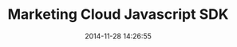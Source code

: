 ---
layout: post
title:  "Marketing Cloud Javascript SDK"
date:   2014-11-28 14:26:55
tags: [Javascript, SDK]
full_name: adobe-marketing-cloud/marketing-cloud-javascript-sdk
---